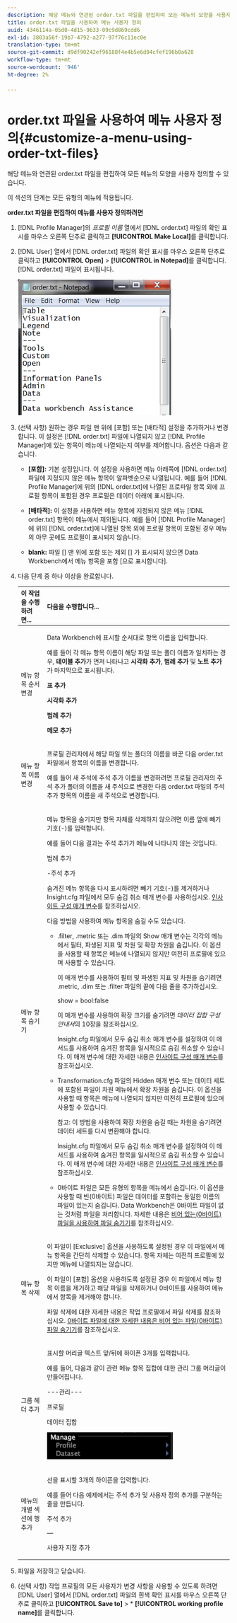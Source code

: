 ```yaml
---
description: 해당 메뉴와 연관된 order.txt 파일을 편집하여 모든 메뉴의 모양을 사용자 정의할 수 있습니다.
title: order.txt 파일을 사용하여 메뉴 사용자 정의
uuid: 4346114a-05d0-4d15-9633-09c9d869cdd6
exl-id: 3803a56f-19b7-4792-a277-97f76c11ec0e
translation-type: tm+mt
source-git-commit: d9df90242ef96188f4e4b5e6d04cfef196b0a628
workflow-type: tm+mt
source-wordcount: '946'
ht-degree: 2%

---
```


# order.txt 파일을 사용하여 메뉴 사용자 정의{#customize-a-menu-using-order-txt-files}

해당 메뉴와 연관된 order.txt 파일을 편집하여 모든 메뉴의 모양을 사용자 정의할 수 있습니다.

이 섹션의 단계는 모든 유형의 메뉴에 적용됩니다.

**order.txt 파일을 편집하여 메뉴를 사용자 정의하려면**

1. [!DNL Profile Manager]의 *프로필 이름* 열에서 [!DNL order.txt] 파일의 확인 표시를 마우스 오른쪽 단추로 클릭하고 **[!UICONTROL Make Local]**&#x200B;를 클릭합니다.
1. [!DNL User] 열에서 [!DNL order.txt] 파일의 확인 표시를 마우스 오른쪽 단추로 클릭하고 **[!UICONTROL Open]** > **[!UICONTROL in Notepad]**&#x200B;를 클릭합니다. [!DNL order.txt] 파일이 표시됩니다.

   ![단계 정보](assets/cfg_ordertxt.png)

1. (선택 사항) 원하는 경우 파일 맨 위에 [포함] 또는 [배타적] 설정을 추가하거나 변경합니다. 이 설정은 [!DNL order.txt] 파일에 나열되지 않고 [!DNL Profile Manager]에 있는 항목이 메뉴에 나열되는지 여부를 제어합니다. 옵션은 다음과 같습니다.

   * **[포함]:** 기본 설정입니다. 이 설정을 사용하면 메뉴 아래쪽에 [!DNL order.txt]파일에 지정되지 않은 메뉴 항목이 알파벳순으로 나열됩니다. 예를 들어 [!DNL Profile Manager]에 위의 [!DNL order.txt]에 나열된 프로파일 항목 외에 프로필 항목이 포함된 경우 프로필은 데이터 아래에 표시됩니다.

   * **[배타적]:** 이 설정을 사용하면 메뉴 항목에 지정되지 않은 메뉴  [!DNL order.txt] 항목이 메뉴에서 제외됩니다. 예를 들어 [!DNL Profile Manager]에 위의 [!DNL order.txt]에 나열된 항목 외에 프로필 항목이 포함된 경우 메뉴의 아무 곳에도 프로필이 표시되지 않습니다.

   * **blank:** 파일  [] 맨 위에 포함 또는 제외 [] 가 표시되지 않으면 Data Workbench에서 메뉴 항목을 포함 [으로 표시합니다].

1. 다음 단계 중 하나 이상을 완료합니다.

   <table id="table_C5D5313DF5E4470499B0B285BA2690F0"> 
    <thead> 
    <tr> 
    <th colname="col1" class="entry"> 이 작업을 수행하려면... </th> 
    <th colname="col2" class="entry"> 다음을 수행합니다... </th> 
    </tr> 
    </thead>
    <tbody> 
    <tr> 
    <td colname="col1"> <p>메뉴 항목 순서 변경 </p> </td> 
    <td colname="col2"> <p>Data Workbench에 표시할 순서대로 항목 이름을 입력합니다. </p> <p>예를 들어 각 메뉴 항목 이름이 해당 파일 또는 폴더 이름과 일치하는 경우, <b> 테이블 추가</b>가 먼저 나타나고 <b>시각화 추가</b>, <b>범례 추가</b> 및 <b>노트 추가</b>가 마지막으로 표시됩니다. </p> <p><b>표 추가  </b> </p> <p><b>시각화 추가  </b> </p> <p><b>범례 추가  </b> </p> <p><b>메모 추가 </b> </p> </td> 
    </tr> 
    <tr> 
    <td colname="col1"> <p>메뉴 항목 이름 변경 </p> </td> 
    <td colname="col2"> <p><span class="wintitle"> 프로필 관리자</span>에서 해당 파일 또는 폴더의 이름을 바꾼 다음 <span class="filepath"> order.txt</span> 파일에서 항목의 이름을 변경합니다. </p> <p>예를 들어 새 주석에 주석 추가 이름을 변경하려면 <span class="wintitle"> 프로필 관리자</span>의 주석 추가 폴더의 이름을 새 주석으로 변경한 다음 <span class="filepath"> order.txt</span> 파일의 주석 추가 항목의 이름을 새 주석으로 변경합니다. </p> </td> 
    </tr> 
    <tr> 
    <td colname="col1"> <p>메뉴 항목 숨기기 </p> </td> 
    <td colname="col2"> <p>메뉴 항목을 숨기지만 항목 자체를 삭제하지 않으려면 이름 앞에 빼기 기호(-)를 입력합니다. </p> <p>예를 들어 다음 결과는 <span class="wintitle"> 주석 추가</span>가 메뉴에 나타나지 않는 것입니다. </p> <p>범례 추가 </p> <p>-주석 추가 </p> <p>숨겨진 메뉴 항목을 다시 표시하려면 빼기 기호(-)를 제거하거나 <span class="filepath"> Insight.cfg</span> 파일에서 모두 숨김 취소 매개 변수를 사용하십시오. <a href="../../../../home/c-get-started/c-insght-config-param.md#concept-14da97d0756348e885c08ca9e866074b"> 인사이트 구성 매개 변수</a>를 참조하십시오. </p> <p>다음 방법을 사용하여 메뉴 항목을 숨길 수도 있습니다. 
    <ul id="ul_CC9A82AFCE784CA49CC912C9256BAC1A"> 
    <li id="li_28C28CA0DE4B4A8F9C2C2C2B3BDD0557"> <p><span class="filepath"> .filter</span>, <span class="filepath"> .metric</span> 또는 <span class="filepath"> .dim</span> 파일의 Show 매개 변수는 각각의 메뉴에서 필터, 파생된 지표 및 차원 및 확장 차원을 숨깁니다. 이 옵션을 사용할 때 항목은 메뉴에 나열되지 않지만 여전히 프로필에 있으며 사용할 수 있습니다. </p> <p>이 매개 변수를 사용하여 필터 및 파생된 지표 및 차원을 숨기려면 <span class="filepath"> .metric</span>, <span class="filepath"> .dim</span> 또는 <span class="filepath"> .filter</span> 파일의 끝에 다음 줄을 추가하십시오. </p> <p><span class="filepath"> show = bool:false</span> </p> <p>이 매개 변수를 사용하여 확장 크기를 숨기려면 <i>데이터 집합 구성 안내서</i>의 10장을 참조하십시오. </p> <p><span class="filepath"> Insight.cfg</span> 파일에서 모두 숨김 취소 매개 변수를 설정하여 이 메서드를 사용하여 숨겨진 항목을 일시적으로 숨김 취소할 수 있습니다. 이 매개 변수에 대한 자세한 내용은 <a href="../../../../home/c-get-started/c-insght-config-param.md#concept-14da97d0756348e885c08ca9e866074b"> 인사이트 구성 매개 변수</a>를 참조하십시오. </p> </li> 
    <li id="li_2CB65D594DD04C59A8D27A17DBF278FA"><span class="filepath"> Transformation.cfg</span> 파일의 Hidden 매개 변수 또는 데이터 세트에 포함된 파일이 차원 메뉴에서 확장 차원을 숨깁니다. 이 옵션을 사용할 때 항목은 메뉴에 나열되지 않지만 여전히 프로필에 있으며 사용할 수 있습니다. <p> <p>참고: 이 방법을 사용하여 확장 차원을 숨길 때는 차원을 숨기려면 데이터 세트를 다시 변환해야 합니다. </p> </p> <p><span class="filepath"> Insight.cfg</span> 파일에서 모두 숨김 취소 매개 변수를 설정하여 이 메서드를 사용하여 숨겨진 항목을 일시적으로 숨김 취소할 수 있습니다. 이 매개 변수에 대한 자세한 내용은 <a href="../../../../home/c-get-started/c-insght-config-param.md#concept-14da97d0756348e885c08ca9e866074b"> 인사이트 구성 매개 변수</a>를 참조하십시오. </p> </li> 
    <li id="li_6E161953FEA44EC18237D88D7173DC60"> <p>0바이트 파일은 모든 유형의 항목을 메뉴에서 숨깁니다. 이 옵션을 사용할 때 빈(0바이트) 파일은 데이터를 포함하는 동일한 이름의 파일이 있는지 숨깁니다. Data Workbench은 0바이트 파일이 없는 것처럼 파일을 처리합니다. 자세한 내용은 <a href="../../../../home/c-get-started/c-admin-intrf/c-prof-mgr/c-empty-files.md#concept-e776fac9e5904bed8c13b9d5eb17c491"> 비어 있는(0바이트) 파일을 사용하여 파일 숨기기</a>를 참조하십시오. </p> </li> 
    </ul> </p> </td> 
    </tr> 
    <tr> 
    <td colname="col1"> <p>메뉴 항목 삭제 </p> </td> 
    <td colname="col2"> <p>이 파일이 [Exclusive] 옵션을 사용하도록 설정된 경우 이 파일에서 메뉴 항목을 간단히 삭제할 수 있습니다. 항목 자체는 여전히 프로필에 있지만 메뉴에 나열되지는 않습니다. </p> <p>이 파일이 [포함] 옵션을 사용하도록 설정된 경우 이 파일에서 메뉴 항목 이름을 제거하고 해당 파일을 삭제하거나 0바이트를 사용하여 메뉴에서 항목을 제거해야 합니다. </p> <p>파일 삭제에 대한 자세한 내용은 작업 프로필에서 파일 삭제</a>를 참조하십시오. <a href="../../../../home/c-get-started/c-admin-intrf/c-prof-mgr/t-del-files-wkg-prof.md#task-1e29c25e6c824cc9b51cb651e835856b"> 0바이트 파일에 대한 자세한 내용은 <a href="../../../../home/c-get-started/c-admin-intrf/c-prof-mgr/c-empty-files.md#concept-e776fac9e5904bed8c13b9d5eb17c491"> 비어 있는 파일(0바이트) 파일 숨기기</a>를 참조하십시오. </a></p> </td> 
    </tr> 
    <tr> 
    <td colname="col1"> <p>그룹 헤더 추가 </p> </td> 
    <td colname="col2"> <p>표시할 머리글 텍스트 앞/뒤에 하이픈 3개를 입력합니다. </p> <p>예를 들어, 다음과 같이 관련 메뉴 항목 집합에 대한 관리 그룹 머리글이 만들어집니다. </p> <p>---관리--- </p> <p>프로필 </p> <p>데이터 집합 </p> <p> <img id="image_DB5BB8A33553499A9FC6B53C544CD4CC" src="assets/cfg_ordertxt_example.png"> </img> </p> </td> 
    </tr> 
    <tr> 
    <td colname="col1"> <p>메뉴의 개별 섹션에 행 추가 </p> </td> 
    <td colname="col2"> <p>선을 표시할 3개의 하이픈을 입력합니다. </p> <p>예를 들어 다음 예제에서는 주석 추가 및 사용자 정의 추가를 구분하는 줄을 만듭니다. </p> <p>주석 추가 </p> <p>— </p> <p>사용자 지정 추가 </p> </td> 
    </tr> 
    </tbody> 
    </table>

1. 파일을 저장하고 닫습니다.
1. (선택 사항) 작업 프로필의 모든 사용자가 변경 사항을 사용할 수 있도록 하려면 [!DNL User] 열에서 [!DNL order.txt] 파일의 흰색 확인 표시를 마우스 오른쪽 단추로 클릭하고 **[!UICONTROL Save to]** > * **[!UICONTROL working profile name]**&#x200B;를 클릭합니다.
